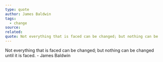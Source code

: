 ```yaml
---
type: quote
author: James Baldwin
tags:
  - change
source: 
related: 
quote: Not everything that is faced can be changed; but nothing can be changed until it is faced.
---
```

Not everything that is faced can be changed; but nothing can be changed until it is faced. - James Baldwin
